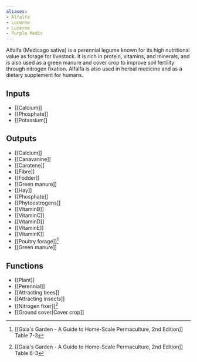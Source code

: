 ```yaml
---
aliases:
- Alfalfa
- Lucerne
- Luzerne
- Purple Medic
---
```

Alfalfa (Medicago sativa) is a perennial legume known for its high nutritional value as forage for livestock. It is rich in protein, vitamins, and minerals, and is also used as a green manure and cover crop to improve soil fertility through nitrogen fixation. Alfalfa is also used in herbal medicine and as a dietary supplement for humans.
## Inputs
 - [[Calcium]]
 - [[Phosphate]]
 - [[Potassium]]

## Outputs
- [[Calcium]]
- [[Canavanine]]
- [[Carotene]]
- [[Fibre]]
- [[Fodder]]
- [[Green manure]]
- [[Hay]]
- [[Phosphate]]
- [[Phytoestrogens]]
- [[VitaminB]]
- [[VitaminC]]
- [[VitaminD]]
- [[VitaminE]]
- [[VitaminK]]
- [[Poultry forage]][^1]
- [[Green manure]]

## Functions
- [[Plant]]
- [[Perennial]]
- [[Attracting bees]]
- [[Attracting insects]]
- [[Nitrogen fixer]][^2]
- [[Ground cover|Cover crop]]

[^1]: [[Gaia's Garden - A Guide to Home-Scale Permaculture, 2nd Edition]] Table 7-3
[^2]: [[Gaia's Garden - A Guide to Home-Scale Permaculture, 2nd Edition]] Table 6-3